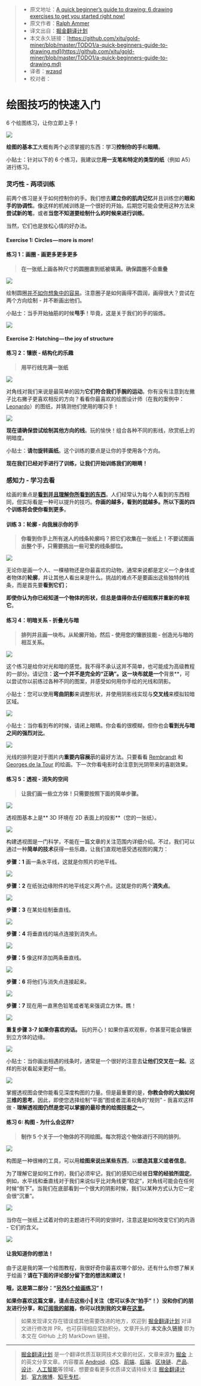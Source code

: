 > * 原文地址：[A quick beginner’s guide to drawing: 6 drawing exercises to get you started right now!](https://medium.com/personal-growth/a-quick-beginners-guide-to-drawing-58213877715e)
> * 原文作者：[Ralph Ammer](https://medium.com/@ralphammer?source=post_header_lockup)
> * 译文出自：[掘金翻译计划](https://github.com/xitu/gold-miner)
> * 本文永久链接：[https://github.com/xitu/gold-miner/blob/master/TODO1/a-quick-beginners-guide-to-drawing.md](https://github.com/xitu/gold-miner/blob/master/TODO1/a-quick-beginners-guide-to-drawing.md)
> * 译者：[wzasd](https://github.com/wzasd)
> * 校对者：

# 绘图技巧的快速入门

6 个绘图练习，让你立即上手！

![](https://cdn-images-1.medium.com/max/800/1*rUnTj2M6B-pWZAGEJzUXIQ.gif)

**绘图的基本工**大概有两个必须掌握的东西：学习**控制你的手**和**眼睛**。

小贴士：针对以下的 6 个练习，我建议您**用一支笔和特定的类型的纸**（例如 A5）进行练习。

### 灵巧性 - 两项训练

前两个练习是关于如何控制你的手。我们想去**建立你的肌肉记忆**并且训练您的**眼和手的协调性**。像这样的机械训练是一个很好的开始。后期您可能会使用这种方法来**尝试新的笔**，或者**当您不知道要绘制什么的时候来进行训练**。

当然，它们也是放松心情的好办法。

#### Exercise 1: Circles — more is more!
#### 练习 1：画圈 - 画更多更多更多

> **在一张纸上画各种尺寸的圆圈直到纸被填满。确保圆圈不会重叠**

![](https://cdn-images-1.medium.com/max/800/1*4BoggbHjC0_6xxm9Giq7jA.gif)

绘制圆圈[并不如你想象中的容易](https://medium.com/personal-growth/why-perfection-is-boring-1079cb3bf5d1)。注意圈子是如何画得不圆润，画得很大？尝试在两个方向绘制 - 并不断画出他们。

小贴士：当手开始抽筋的时候**甩手**！毕竟，这是关于我们的手的锻炼。

![](https://cdn-images-1.medium.com/max/800/1*Ry2NnFZaPWmrsO2QiuJP9A.gif)

#### Exercise 2: Hatching — the joy of structure
#### 练习 2：镶嵌 - 结构化的乐趣

> **用平行线充满一张纸**

![](https://cdn-images-1.medium.com/max/800/1*ZyZQbd50EXj65XdE8RirNg.gif)

对角线对我们来说是最简单的因为**它们符合我们手腕的运动**。你有没有注意到左撇子比右撇子更喜欢相反的方向？看看你最喜欢的绘图设计师（在我的案例中：[Leonardo](https://en.wikipedia.org/wiki/Leonardo_da_Vinci)）的图纸，并猜测他们使用的哪只手！

![](https://cdn-images-1.medium.com/max/800/1*3FcbNajSFhjajSCEluEJFg.gif)

**现在请确保尝试绘制其他方向的线**。玩的愉快！组合各种不同的影线，欣赏纸上的明暗度。

小贴士：**请勿旋转画纸**。这个训练的要点是让你的手使用各个方向。

**现在我们已经对手进行了训练，让我们开始训练我们的眼睛！**

### 感知力 - 学习去看

绘画的重点是[**看到并且理解你所看到的东西**](https://medium.com/personal-growth/stop-taking-pictures-and-start-drawing-b1642aded2b6)。人们经常认为每个人看到的东西相同，但实际看是一种可以提升的技巧。**你画的越多，看到的就越多。**所以下面的四个训练**将会使你看到更多**。

#### 训练 3：轮廓 - 向我展示你的手

> **你看到你手上所有迷人的线条轮廓吗？把它们收集在一张纸上！不要试图画出整个手，只需要挑出一些可爱的线条部位。**

![](https://cdn-images-1.medium.com/max/800/1*cZ2zA0W-UhXNDrbrghC6ww.gif)

无论你是画一个人、一棵植物还是你最喜欢的动物，通常来说都是定义一个身体或者物体的**轮廓**，并让其他人看出来是什么。挑战的难点不是要画出这些独特的线条，而是首先要**看到它们**；

**即使你认为你已经知道一个物体的形状，但总是值得你去仔细观察并重新的审视它**。

#### 练习 4：明暗关系 - 折叠光与暗

> **排列并且画一块布。从轮廓开始，然后 - 使用您的镶嵌技能 - 创造光与暗的相互关系。**

![](https://cdn-images-1.medium.com/max/800/1*573JHUFPYcHCIa-Ai6_1EQ.gif)

这个练习是给你对光和暗的感觉。我不得不承认这并不简单，也可能成为高级教程的一部分。请记住：**这一个并不是完全的“正确”。这一块布就是一个**背景**，可以尝试你以前练过各种不同的图案，并感受如何用你手绘的光线和阴影。

小贴士：您可以使用**弯曲阴影**来调整形状，并使用阴影线实现与**交叉线**来模拟较暗区域。

![](https://cdn-images-1.medium.com/max/800/1*jiVJAU_YuHy_f4zJg47ORg.gif)

小贴士：当你看到布的时候，请闭上眼睛。你会看的很模糊，但你也会**看到光与暗之间的强烈对比**。

![](https://cdn-images-1.medium.com/max/800/1*oUcRLSSkj9vtMZDxLc1Ivw.gif)

光线的排列是对于图片内**重要内容展示**的最好方法。只要看看 [Rembrandt](https://de.wikipedia.org/wiki/Rembrandt_van_Rijn) 和 [Georges de la Tour](https://en.wikipedia.org/wiki/Georges_de_La_Tour) 的绘画。下一次你看电影时会注意到光阴带来的喜剧效果。

#### 练习 5：透视 - 消失的空间

> **让我们画一些立方体！只需要按照下面的简单步骤。**

![](https://cdn-images-1.medium.com/max/800/1*7SGLqdcPGZUuDty_3ozYvg.gif)

透视图基本上是** 3D 环境在 2D 表面上的投影**（您的一张纸）。

![](https://cdn-images-1.medium.com/max/800/1*dpjQq5D0nfEYIYlKsNVGYw.gif)

构建透视图是一门科学，不能在一篇文章的关注范围内详细介绍。不过，我们可以通过一种**简单的技术**获得一些乐趣，让我们直观地感受透视图的魔力：

**步骤：1** 画一条水平线，这就是你照片的地平线。

![](https://cdn-images-1.medium.com/max/800/1*HBIymxEYZI2x3I3s_e_IDw.gif)

**步骤：2** 在纸张边缘附件的地平线定义两个点。这就是你的两个**消失点**。

![](https://cdn-images-1.medium.com/max/800/1*1uFonMBvFQ3eNL9e7BcGGw.gif)

**步骤：3** 在某处绘制垂直线。

![](https://cdn-images-1.medium.com/max/800/1*b2GHhfd_-4XHLggXP0ZxDg.gif)

**步骤：4** 将垂直线的端点连接到消失点。

![](https://cdn-images-1.medium.com/max/800/1*IogkqeVs_51JOG2El6l46A.gif)

**步骤：5** 像这样添加两条垂直线。

![](https://cdn-images-1.medium.com/max/800/1*b4uEYTxOtx91ilLdFD-vQQ.gif)

**步骤：6** 将他们与消失点连接起来。

![](https://cdn-images-1.medium.com/max/800/1*VpcqF0gbtjKS2HzA9cvReg.gif)

**步骤：7** 现在用一直黑色铅笔或者笔来强调立方体。瞧！

![](https://cdn-images-1.medium.com/max/800/1*cAuyUJ969E81XvR_p9u4qg.gif)

**重复步骤 3-7 如果你喜欢的话。** 玩的开心！如果你喜欢观察，你甚至可能会镶嵌到立方体的边缘。

![](https://cdn-images-1.medium.com/max/800/1*bP1gGRnZ4YFgbp3pRSPt_g.gif)

小贴士：当你画出相遇的线条时，通常是一个很好的注意去**让他们交叉在一起**。这样的形状看起来更好一些。

![](https://cdn-images-1.medium.com/max/800/1*GSak0juhukCviIpl9vwH_A.gif)

掌握透视图会使你能看见深度构图的力量。但是最重要的是，**你教会你的大脑如何三维的思考**。因此，即使您选择绘制“平面”图或者混淆视角的“规则” - 我喜欢这样做 - **理解透视图仍然是您可以掌握的最珍贵的绘图技能之一**。

#### 练习 6: 构图 - 为什么会这样?

> **制作 5 个关于一个物体的不同绘图。每次将这个物体进行不同的排列**。

![](https://cdn-images-1.medium.com/max/800/1*g4mywtKL2Gvc4H5gMcfKEA.gif)

构图是一种很棒的工具，可以用**绘图来说出某些东西**，以**塑造其意义或者信息**。

为了理解它是如何工作的，我们必须牢记，我们的感知已经被**日常的经验所固定**。例如，水平线和垂直线对于我们来说似乎比对角线更“稳定”，对角线可能会在任何时候“倒下”。当我们在底部看到一个很大的阴影时候，我们以某种方式认为它一定会很“沉重”。

![](https://cdn-images-1.medium.com/max/800/1*vl77WjyBwGQO5DDvU8X8YQ.gif)

当你在一张纸上试着对你的主题进行不同的安排时，注意这是如何改变它们的内涵 - 它们的含义。

![](https://cdn-images-1.medium.com/max/800/1*iUHuYpv1cxvWUu-zICyKdQ.gif)

#### 让我知道你的想法！

由于这是我的第一个绘图教程，我很好奇你最喜欢哪个部分。还有什么你想了解关于绘画？**请在下面的评论部分留下您的想法和建议！**

**哦，这是第二部分：“[**另外5个绘画练习**](https://medium.com/@ralphammer/5-more-drawing-exercises-9c0df4645387)”！**

**如果你喜欢这篇文章，请点击这些小👏关注（您可以多次“拍手”！）没和你们的朋友进行分享，和[**订阅我的邮箱**](http://eepurl.com/cJJLR1)，你可以找到我的文章在[这里](http://ralphammer.com/writing)。**

> 如果发现译文存在错误或其他需要改进的地方，欢迎到 [掘金翻译计划](https://github.com/xitu/gold-miner) 对译文进行修改并 PR，也可获得相应奖励积分。文章开头的 **本文永久链接** 即为本文在 GitHub 上的 MarkDown 链接。


---

> [掘金翻译计划](https://github.com/xitu/gold-miner) 是一个翻译优质互联网技术文章的社区，文章来源为 [掘金](https://juejin.im) 上的英文分享文章。内容覆盖 [Android](https://github.com/xitu/gold-miner#android)、[iOS](https://github.com/xitu/gold-miner#ios)、[前端](https://github.com/xitu/gold-miner#前端)、[后端](https://github.com/xitu/gold-miner#后端)、[区块链](https://github.com/xitu/gold-miner#区块链)、[产品](https://github.com/xitu/gold-miner#产品)、[设计](https://github.com/xitu/gold-miner#设计)、[人工智能](https://github.com/xitu/gold-miner#人工智能)等领域，想要查看更多优质译文请持续关注 [掘金翻译计划](https://github.com/xitu/gold-miner)、[官方微博](http://weibo.com/juejinfanyi)、[知乎专栏](https://zhuanlan.zhihu.com/juejinfanyi)。
